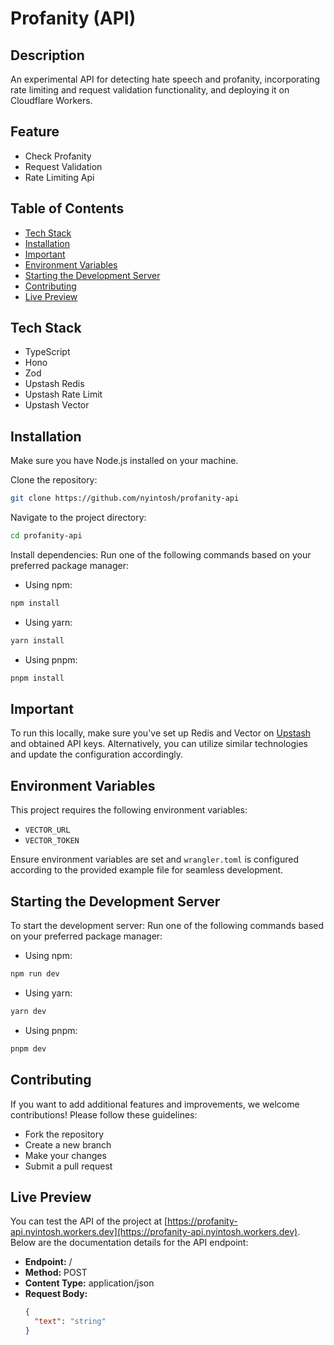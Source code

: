 # Profanity (API)

## Description

An experimental API for detecting hate speech and profanity, incorporating rate limiting and request validation functionality, and deploying it on Cloudflare Workers.

## Feature

- Check Profanity
- Request Validation
- Rate Limiting Api

## Table of Contents

- [Tech Stack](#tech-stack)
- [Installation](#installation)
- [Important](#important)
- [Environment Variables](#environment-variables)
- [Starting the Development Server](#starting-the-development-server)
- [Contributing](#contributing)
- [Live Preview](#live-preview)

## Tech Stack

- TypeScript
- Hono
- Zod
- Upstash Redis
- Upstash Rate Limit
- Upstash Vector

## Installation

Make sure you have Node.js installed on your machine.

Clone the repository:

```bash
git clone https://github.com/nyintosh/profanity-api
```

Navigate to the project directory:

```bash
cd profanity-api
```

Install dependencies:
Run one of the following commands based on your preferred package manager:

- Using npm:

```bash
npm install
```

- Using yarn:

```bash
yarn install
```

- Using pnpm:

```bash
pnpm install
```

## Important

To run this locally, make sure you've set up Redis and Vector on [Upstash](https://upstash.com) and obtained API keys. Alternatively, you can utilize similar technologies and update the configuration accordingly.

## Environment Variables

This project requires the following environment variables:

- `VECTOR_URL`
- `VECTOR_TOKEN`

Ensure environment variables are set and `wrangler.toml` is configured according to the provided example file for seamless development.

## Starting the Development Server

To start the development server:
Run one of the following commands based on your preferred package manager:

- Using npm:

```bash
npm run dev
```

- Using yarn:

```bash
yarn dev
```

- Using pnpm:

```bash
pnpm dev
```

## Contributing

If you want to add additional features and improvements, we welcome contributions! Please follow these guidelines:

- Fork the repository
- Create a new branch
- Make your changes
- Submit a pull request

## Live Preview

You can test the API of the project at [https://profanity-api.nyintosh.workers.dev](https://profanity-api.nyintosh.workers.dev). Below are the documentation details for the API endpoint:

- **Endpoint:** /
- **Method:** POST
- **Content Type:** application/json
- **Request Body:**
  ```json
  {
  	"text": "string"
  }
  ```
